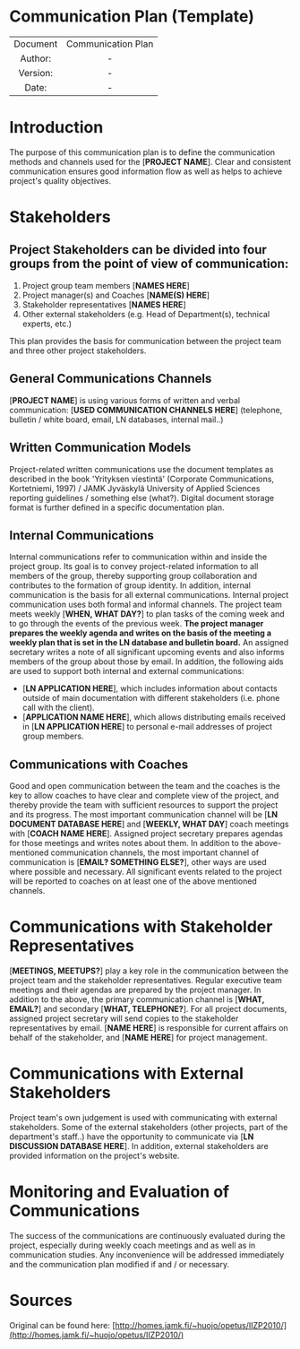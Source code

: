 # Communication Plan (Template)


|  |  |
|:-:|:-:|
| Document | Communication Plan |
| Author: | - |
| Version: | - |
| Date: | - |

# Introduction

The purpose of this communication plan is to define the communication methods and channels used for the [**PROJECT NAME**]. Clear and consistent communication ensures good information flow as well as helps to achieve project's quality objectives.

# Stakeholders

## Project Stakeholders can be divided into four groups from the point of view of communication:
1. Project group team members [**NAMES HERE**]
2. Project manager(s) and Coaches [**NAME(S) HERE**]
3. Stakeholder representatives [**NAMES HERE**]
4. Other external stakeholders (e.g. Head of Department(s), technical experts, etc.)

This plan provides the basis for communication between the project team and three other project stakeholders.

## General Communications Channels

[**PROJECT NAME**] is using various forms of written and verbal communication: [**USED COMMUNICATION CHANNELS HERE**] (telephone, bulletin / white board, email, LN databases, internal mail..)

## Written Communication Models

Project-related written communications use the document templates as described in the book 'Yrityksen viestintä' (Corporate Communications, Kortetniemi, 1997) / JAMK Jyväskylä University of Applied Sciences reporting guidelines / something else (what?). Digital document storage format is further defined in a specific documentation plan.

## Internal Communications

Internal communications refer to communication within and inside the project group. Its goal is to convey project-related information to all members of the group, thereby supporting group collaboration and contributes to the formation of group identity. In addition, internal communication is the basis for all external communications.
Internal project communication uses both formal and informal channels. The project team meets weekly [**WHEN, WHAT DAY?**] to plan tasks of the coming week and to go through the events of the previous week. **The project manager prepares the weekly agenda and writes on the basis of the meeting a weekly plan that is set in the LN database and bulletin board.** An assigned secretary writes a note of all significant upcoming events and also informs members of the group about those by email.
In addition, the following aids are used to support both internal and external communications:

- [**LN APPLICATION HERE**], which includes information about contacts outside of main documentation with different stakeholders (i.e. phone call with the client).
- [**APPLICATION NAME HERE**], which allows distributing emails received in [**LN APPLICATION HERE**] to personal e-mail addresses of project group members.

## Communications with Coaches

Good and open communication between the team and the coaches is the key to allow coaches to have clear and complete view of the project, and thereby provide the team with sufficient resources to support the project and its progress. The most important communication channel will be [**LN DOCUMENT DATABASE HERE**] and [**WEEKLY, WHAT DAY**] coach meetings with [**COACH NAME HERE**]. Assigned project secretary prepares agendas for those meetings and writes notes about them. In addition to the above-mentioned communication channels, the most important channel of communication is [**EMAIL? SOMETHING ELSE?**], other ways are used where possible and necessary. All significant events related to the project will be reported to coaches on at least one of the above mentioned channels.

# Communications with Stakeholder Representatives

[**MEETINGS, MEETUPS?**] play a key role in the communication between the project team and the stakeholder representatives. Regular executive team meetings and their agendas are prepared by the project manager. In addition to the above, the primary communication channel is [**WHAT, EMAIL?**] and secondary [**WHAT, TELEPHONE?**]. For all project documents, assigned project secretary will send copies to the stakeholder representatives by email. [**NAME HERE**] is responsible for current affairs on behalf of the stakeholder, and [**NAME HERE**] for project management.

# Communications with External Stakeholders

Project team's own judgement is used with communicating with external stakeholders. Some of the external stakeholders (other projects, part of the department's staff..) have the opportunity to communicate via [**LN DISCUSSION DATABASE HERE**]. In addition, external stakeholders are provided information on the project's website.


# Monitoring and Evaluation of Communications

The success of the communications are continuously evaluated during the project, especially during weekly coach meetings and as well as in communication studies. Any inconvenience will be addressed immediately and the communication plan modified if and / or necessary.


# Sources

Original can be found here: [http://homes.jamk.fi/~huojo/opetus/IIZP2010/](http://homes.jamk.fi/~huojo/opetus/IIZP2010/)
